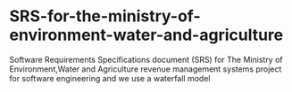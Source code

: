 # SRS-for-the-ministry-of-environment-water-and-agriculture
Software Requirements Specifications document (SRS) for The Ministry of Environment,Water and Agriculture revenue  management systems project for software engineering 
and we use a waterfall model
